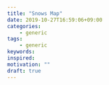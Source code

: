 ```yaml
---
title: "Snows Map"
date: 2019-10-27T16:59:06+09:00
categories:
    - generic
tags:
    - generic
keywords:
inspired:
motivation: ""
draft: true
---
```



